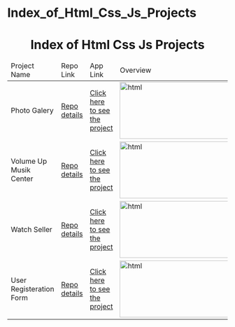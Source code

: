 # Index_of_Html_Css_Js_Projects
<p align="center"> 

<h1 align="center">Index of Html Css Js Projects</h1>

</p>

<table>
    <thead>
        <tr>
            <td>Project Name</td>
            <td>Repo Link</td>
            <td>App Link</td>
            <td>Overview</td>
        </tr>
    </thead>
    <tbody> 
        <tr>
            <td>Photo Galery</td>
            <td><a href="https://github.com/BasakKurtLab/Photo-Gallery" target="_blank">Repo details</a></td>
            <td><a href="https://basakkurtlab.github.io/Photo-Gallery/" target="_blank">Click here to see the project</a></td>
            <td><img style="width:500px;" src="" alt="html" height=130></td> 
        </tr>
        <tr>
            <td>Volume Up Musik Center</td>
            <td><a href="https://github.com/BasakKurtLab/Frontend-Projekt" target="_blank">Repo details</a></td>
            <td><a href="https://basakkurtlab.github.io/Frontend-Projekt/" target="_blank">Click here to see the project</a></td>
            <td><img style="width:500px;" src="" alt="html" height=130></td> 
        </tr>
         <tr>
            <td>Watch Seller</td>
            <td><a href="https://github.com/BasakKurtLab/E-Commerce-Web-Seite" target="_blank">Repo details</a></td>
            <td><a href="https://basakkurtlab.github.io/E-Commerce-Web-Seite/" target="_blank">Click here to see the project</a></td>
            <td><img style="width:500px;" src="" alt="html" height=130></td> 
        </tr>
        <tr>
            <td>User Registeration Form</td>
            <td><a href="https://github.com/BasakKurtLab/Multi-Step-Form" target="_blank">Repo details</a></td>
            <td><a href="https://basakkurtlab.github.io/Multi-Step-Form/" target="_blank">Click here to see the project</a></td>
            <td><img style="width:500px;" src="" alt="html" height=130></td> 
        </tr>
         
</tbody>
</table>